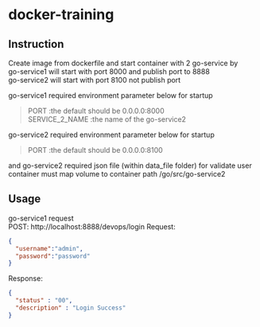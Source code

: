 # docker-training

## Instruction
Create image from dockerfile and start container with 2 go-service by <br />
go-service1 will start with port 8000 and publish port to 8888 <br />
go-service2 will start with port 8100 not publish port <br />

go-service1 required environment parameter below for startup
> PORT :the default should be 0.0.0.0:8000 <br />
> SERVICE_2_NAME :the name of the go-service2 <br />

go-service2 required environment parameter below for startup
> PORT :the default should be 0.0.0.0:8100 <br />

and go-service2 required json file (within data_file folder) for validate user<br />
container must map volume to container path /go/src/go-service2

## Usage
go-service1 request <br />
POST: http://localhost:8888/devops/login
Request:
```json
{
  "username":"admin",
  "password":"password"
}
```
Response:
```json
{
  "status" : "00",
  "description" : "Login Success"
}
```
